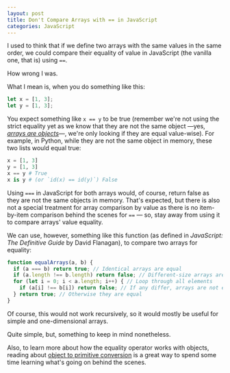 ```yaml
---
layout: post
title: Don't Compare Arrays with == in JavaScript
categories: JavaScript
---
```


I used to think that if we define two arrays with the same values in the same order, we could compare their equality of value in JavaScript (the vanilla one, that is) using `==`.

How wrong I was.

What I mean is, when you do something like this:

```javascript
let x = [1, 3];
let y = [1, 3];
```

You expect something like `x == y` to be true (remember we're not using the strict equality yet as we know that they are not the same object —yes, [*arrays are objects*](https://developer.mozilla.org/en-US/docs/Web/JavaScript/Reference/Global_Objects/Array)—, we're only looking if they are equal value-wise). For example, in Python, while they are not the same object in memory, these two lists would equal true:

```python
x = [1, 3]
y = [1, 3]
x == y # True 
x is y # (or `id(x) == id(y)`) False
```

Using `===` in JavaScript for both arrays would, of course, return false as they are not the same objects in memory. That's expected, but there is also not a special treatment for array comparison by value as there is no item-by-item comparison behind the scenes for `==` — so, stay away from using it to compare arrays' value equality.

We can use, however, something like this function (as defined in *JavaScript: The Definitive Guide* by David Flanagan), to compare two arrays for equality:

```javascript
function equalArrays(a, b) {
  if (a === b) return true; // Identical arrays are equal
  if (a.length !== b.length) return false; // Different-size arrays are not equal
  for (let i = 0; i < a.length; i++) { // Loop through all elements
    if (a[i] !== b[i]) return false; // If any differ, arrays are not equal
  } return true; // Otherwise they are equal
}
```

Of course, this would not work recursively, so it would mostly be useful for simple and one-dimensional arrays.

Quite simple, but, something to keep in mind nonetheless.

Also, to learn more about how the equality operator works with objects, reading about [object to primitive conversion](https://javascript.info/object-toprimitive) is a great way to spend some time learning what's going on behind the scenes.
